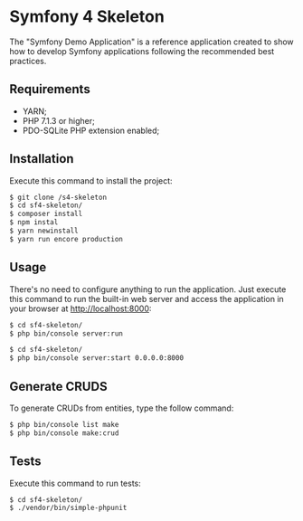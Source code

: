 Symfony 4 Skeleton
==================

The "Symfony Demo Application" is a reference application created to show how
to develop Symfony applications following the recommended best practices.

Requirements
------------

  * YARN;
  * PHP 7.1.3 or higher;
  * PDO-SQLite PHP extension enabled;

Installation
------------

Execute this command to install the project:

```bash
$ git clone /s4-skeleton
$ cd sf4-skeleton/
$ composer install
$ npm instal
$ yarn newinstall
$ yarn run encore production
```

Usage
-----

There's no need to configure anything to run the application. Just execute this
command to run the built-in web server and access the application in your
browser at <http://localhost:8000>:

```bash
$ cd sf4-skeleton/
$ php bin/console server:run
```

```bash
$ cd sf4-skeleton/
$ php bin/console server:start 0.0.0.0:8000
```

Generate CRUDS
--------------

To generate CRUDs from entities, type the follow command:

```bash
$ php bin/console list make
$ php bin/console make:crud
```


Tests
-----

Execute this command to run tests:

```bash
$ cd sf4-skeleton/
$ ./vendor/bin/simple-phpunit
```
